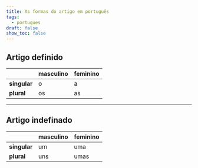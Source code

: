 ```yaml
---
title: As formas do artigo em português
tags:
  - portugues
draft: false
show_toc: false
---
```

## Artigo definido

|                        | masculino        | feminino         |
| ---------------------- | ---------------- | ---------------- | 
|  **singular**          | o                | a                |
|  **plural**            | os               | as               |

---
## Artigo indefinado

|                        | masculino        | feminino         |
| ---------------------- | ---------------- | ---------------- | 
|  **singular**          | um               | uma             |
|  **plural**            | uns              | umas            |
